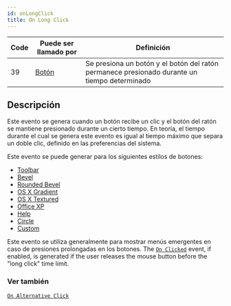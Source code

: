 ```yaml
---
id: onLongClick
title: On Long Click
---
```


| Code | Puede ser llamado por                   | Definición                                                                                   |
| ---- | --------------------------------------- | -------------------------------------------------------------------------------------------- |
| 39   | [Botón](FormObjects/button_overview.md) | Se presiona un botón y el botón del ratón permanece presionado durante un tiempo determinado |

## Descripción

Este evento se genera cuando un botón recibe un clic y el botón del ratón se mantiene presionado durante un cierto tiempo. En teoría, el tiempo durante el cual se genera este evento es igual al tiempo máximo que separa un doble clic, definido en las preferencias del sistema.

Este evento se puede generar para los siguientes estilos de botones:

- [Toolbar](FormObjects/button_overview.md#toolbar)
- [Bevel](FormObjects/button_overview.md#bevel)
- [Rounded Bevel](FormObjects/button_overview.md#rounded-bevel)
- [OS X Gradient](FormObjects/button_overview.md#os-x-gradient)
- [OS X Textured](FormObjects/button_overview.md#os-x-textured)
- [Office XP](FormObjects/button_overview.md#office-xp)
- [Help](FormObjects/button_overview.md#help)
- [Circle](FormObjects/button_overview.md#circle)
- [Custom](FormObjects/button_overview.md#custom)

Este evento se utiliza generalmente para mostrar menús emergentes en caso de presiones prolongadas en los botones. The [`On Clicked`](onClicked.md) event, if enabled, is generated if the user releases the mouse button before the "long click" time limit.

### Ver también

[`On Alternative Click`](onAlternativeClick.md)
